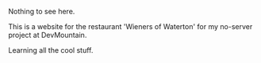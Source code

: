 Nothing to see here.

This is a website for the restaurant 'Wieners of Waterton' for my no-server project at DevMountain.

Learning all the cool stuff.
